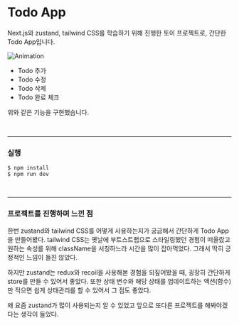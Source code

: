 # Todo App

Next.js와 zustand, tailwind CSS를 학습하기 위해 진행한 토이 프로젝트로, 간단한 Todo App입니다.

![Animation](https://github.com/yookeunbyul/nextjs-todoapp/assets/91243651/4d00d9bd-505d-4112-90e5-78ba56b1b3f3)

- Todo 추가
- Todo 수정
- Todo 삭제
- Todo 완료 체크

위와 같은 기능을 구현했습니다.

<br />

---

### 실행

```
$ npm install
$ npm run dev
```

<br />

---

### 프로젝트를 진행하며 느낀 점

한번 zustand와 tailwind CSS를 어떻게 사용하는지가 궁금해서 간단하게 Todo App을 만들어봤다. tailwind CSS는 옛날에 부트스트랩으로 스타일링했던 경험이 떠올랐고 원하는 속성를 위해 className을 서칭하느라 시간을 많이 잡아먹었다. 그래서 딱히 긍정적인 느낌이 들진 않았다.

하지만 zustand는 redux와 recoil을 사용해본 경험을 되짚어봤을 때, 굉장히 간단하게 store를 만들 수 있어서 좋았다. 또한 상태 변수와 해당 상태를 업데이트하는 액션(함수)만 적으면 쉽게 상태관리를 할 수 있어서 그 점도 좋았다.

왜 요즘 zustand가 많이 사용되는지 알 수 있었고 앞으로 또다른 프로젝트를 해봐야겠다는 생각이 들었다.
